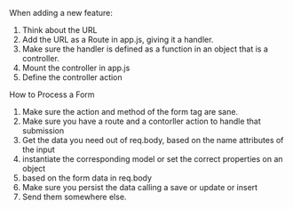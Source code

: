 When adding a new feature:

1. Think about the URL
2. Add the URL as a Route in app.js, giving it a handler.
3. Make sure the handler is defined as a function in an object that is a controller.
4. Mount the controller in app.js
5. Define the controller action

How to Process a Form
1. Make sure the action and method of the form tag are sane.
2. Make sure you have a route and a contorller action to handle that submission
3. Get the data you need out of req.body, based on the name attributes of the input
4. instantiate the corresponding model or set the correct properties on an object
  5. based on the form data in req.body
6. Make sure you persist the data calling a save or update or insert
7. Send them somewhere else.
